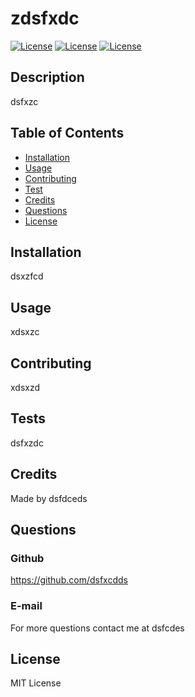 # zdsfxdc
[![License](https://img.shields.io/badge/License-Apache_2.0-yellowgreen.svg)](https://opensource.org/licenses/Apache-2.0)
[![License](https://img.shields.io/badge/License-Hola%20Mundo-green.svg)](http://choosealicense.com/licenses/mit/)
[![License](https://img.shields.io/badge/License-Hola%20Mundo-green)](http://choosealicense.com/licenses/mit/)
## Description
  
dsfxzc


## Table of Contents

* [Installation](#installation)
* [Usage](#usage)
* [Contributing](#contributing)
* [Test](#test)
* [Credits](#credits)
* [Questions](#questions)
* [License](#license)


## Installation

dsxzfcd


## Usage

xdsxzc


## Contributing

xdsxzd


## Tests

dsfxzdc


## Credits

Made by dsfdceds


## Questions

### Github

https://github.com/dsfxcdds

### E-mail

For more questions contact me at dsfcdes

## License

MIT License

